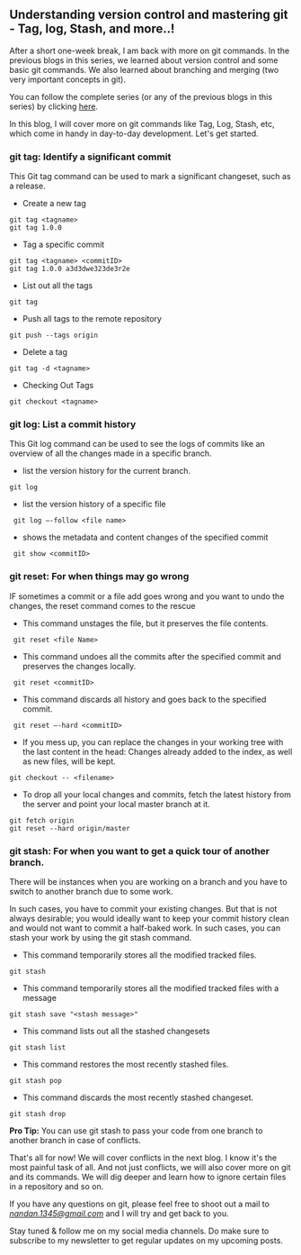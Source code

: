 ## Understanding version control and mastering git - Tag, log, Stash, and more..!

After a short one-week break, I am back with more on git commands. In the previous blogs in this series, we learned about version control and some basic git commands. We also learned about branching and merging (two very important concepts in git). 

You can follow the complete series (or any of the previous blogs in this series) by clicking [here](https://blog.nandankumar.info/series/the-git-pro-series).

In this blog, I will cover more on git commands like Tag, Log, Stash, etc, which come in handy in day-to-day development. Let's get started.

### git tag: Identify a significant commit 
This Git tag command can be used to mark a significant changeset, such as a release.

- Create a new tag
```
git tag <tagname> 
git tag 1.0.0
``` 
- Tag a specific commit
```
git tag <tagname> <commitID> 
git tag 1.0.0 a3d3dwe323de3r2e
``` 
- List out all the tags
```
git tag
``` 
- Push all tags to the remote repository
```
git push --tags origin
``` 
- Delete a tag
```
git tag -d <tagname>
``` 
- Checking Out Tags
```
git checkout <tagname>
``` 

### git log: List a commit history
This Git log command can be used to see the logs of commits like an overview of all the changes made in a specific branch.

- list the version history for the current branch.
```
git log
``` 
- list the version history of a specific file
```
 git log –-follow <file name>
``` 
- shows the metadata and content changes of the specified commit
```
 git show <commitID>
``` 

### git reset: For when things may go wrong
IF sometimes a commit or a file add goes wrong and you want to undo the changes, the reset command comes to the rescue

- This command unstages the file, but it preserves the file contents.
```
 git reset <file Name>
``` 
- This command undoes all the commits after the specified commit and preserves the changes locally.
```
 git reset <commitID>
``` 
- This command discards all history and goes back to the specified commit.
```
 git reset –-hard <commitID>
``` 
- If you mess up, you can replace the changes in your working tree with the last content in the head: Changes already added to the index, as well as new files, will be kept.
```
git checkout -- <filename>
``` 
- To drop all your local changes and commits, fetch the latest history from the server and point your local master branch at it.
```
git fetch origin
git reset --hard origin/master
``` 

### git stash: For when you want to get a quick tour of another branch.
There will be instances when you are working on a branch and you have to switch to another branch due to some work. 

In such cases, you have to commit your existing changes. But that is not always desirable; you would ideally want to keep your commit history clean and would not want to commit a half-baked work. In such cases, you can stash your work by using the git stash command.

- This command temporarily stores all the modified tracked files.
```
git stash
``` 
- This command temporarily stores all the modified tracked files with a message
```
git stash save "<stash message>"
``` 
- This command lists out all the stashed changesets
```
git stash list
``` 
- This command restores the most recently stashed files.
```
git stash pop
``` 
- This command discards the most recently stashed changeset.
```
git stash drop
``` 
**Pro Tip:** You can use git stash to pass your code from one branch to another branch in case of conflicts. 

That's all for now! We will cover conflicts in the next blog. I know it's the most painful task of all. And not just conflicts, we will also cover more on git and its commands. We will dig deeper and learn how to ignore certain files in a repository and so on.

If you have any questions on git, please feel free to shoot out a mail to *nandan.1345@gmail.com* and I will try and get back to you.

Stay tuned & follow me on my social media channels. Do make sure to subscribe to my newsletter to get regular updates on my upcoming posts.